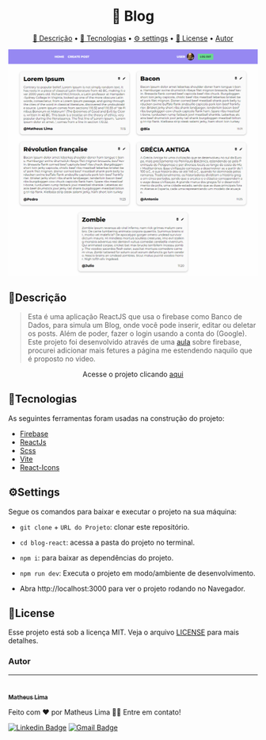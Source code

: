 <h1 align="center">
   🔗 Blog
</h1>

<p align="center">
 <a href="#descrição">🧾 Descrição</a> • 
 <a href="#tecnologias">🚀 Tecnologias</a> • 
 <a href="#settings">⚙ settings</a> •
 <a href="#license">📝 License</a> • 
 <a href="#autor">Autor</a>
</p>

<img src="./src/assets/photo.png"/>

<h2>🧾Descrição</h2>

<blockquote >
  Esta é uma aplicação ReactJS que usa o firebase como Banco de Dados, para simula um Blog, onde você pode inserir, editar ou deletar os posts. Além de poder, fazer o login usando a conta do (Google). Este projeto foi desenvolvido através de uma <a href="https://www.youtube.com/watch?v=zL0dKETbCNE" target="_blank">aula</a> sobre firebase, procurei adicionar mais fetures a página me estendendo naquilo que é proposto no video.
</blockquote>

<p align="center">Acesse o projeto clicando <a href="https://blog-react-the-matheuslima.vercel.app/" target="_blank"> aqui </a> </p>

<h2>🚀Tecnologias</h2/>

<p>As seguintes ferramentas foram usadas na construção do projeto:</p>

- [Firebase](https://firebase.google.com/)
- [ReactJs](https://pt-br.reactjs.org/)
- [Scss](https://sass-lang.com/)
- [Vite](https://vitejs.dev/guide/#scaffolding-your-first-vite-project)
- [React-Icons](https://react-icons.github.io/react-icons/)

<h2>⚙Settings</h2>
<p>Segue os comandos para baixar e executar o projeto na sua máquina:</p>

- <code>git clone</code> + <code>URL do Projeto</code>: clonar este repositório.
- <code>cd blog-react</code>: acessa a pasta do projeto no terminal.
- <code>npm i</code>: para baixar as dependências do projeto.
- <code>npm run dev</code>:
  Executa o projeto em modo/ambiente de desenvolvimento.

- Abra http://localhost:3000 para ver o projeto rodando no Navegador.

<h2>📝License</h2>
<p>Esse projeto está sob a licença MIT. Veja o arquivo <a href="https://github.com/the-matheuslima/blog-react/blob/main/LICENSE">LICENSE</a> para mais detalhes.</p>

### Autor

---

<a href="https://github.com/the-matheuslima/">
 <img style="border-radius: 50%;" src="https://avatars.githubusercontent.com/u/96140653?v=4" width="100px;" alt=""/>
 <br />
 <sub><b>Matheus Lima</b></sub></a>

Feito com ❤️ por Matheus Lima 👋🏽 Entre em contato!

[![Linkedin Badge](https://img.shields.io/badge/-Matheus-blue?style=flat-square&logo=Linkedin&logoColor=white&link=https://www.linkedin.com/in/matheus-lima-8240b7228/)](https://www.linkedin.com/in/matheus-lima-8240b7228/)
[![Gmail Badge](https://img.shields.io/badge/-matheuslima.thedev@gmail.com-c14438?style=flat-square&logo=Gmail&logoColor=white&link=mailto:matheuslima.thedev@gmail.com)](mailto:matheuslima.thedev@gmail.com)
